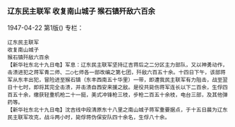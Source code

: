 ### 辽东民主联军  收复南山城子  猴石镇歼敌六百余

1947-04-22
第1版()
专栏：

    辽东民主联军
    收复南山城子
    猴石镇歼敌六百余
    【新华社东北十九日电】军息：辽东民主联军坚持辽吉蒋后之二分区主力部队，又以神勇动作，击溃进犯之蒋军青二师、二○七师各一部改编之第七团，歼敌六百五十余。十四日下午，该部蒋军从东丰出犯，冒险进至猴石镇（东丰西南五十华里）一带，即遭我民主联军有力阻击，战至翌日十七时，即将其完全击溃，并击溃自西安来援之敌。是役共毙伤蒋军连长以下二百余，生俘四百五十余，缴获轻重机枪二十一挺，美式冲锋枪三枝，步枪二百五十余枝，电台三部，及其他弹药等。
    【新华社东北十九日电】沈吉线中段清原东十八里之南山城子蒋军重要据点，于十五日晨为辽东民主联军攻克，战斗两小时，毙俘蒋伪保安队四十余名，生俘八十余。

